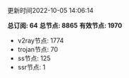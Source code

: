 更新时间2022-10-05 14:06:14

**总订阅: 64**
**总节点: 8865**
**有效节点: 1970**
- v2ray节点: 1774
- trojan节点: 70
- ss节点: 125
- ssr节点: 1

